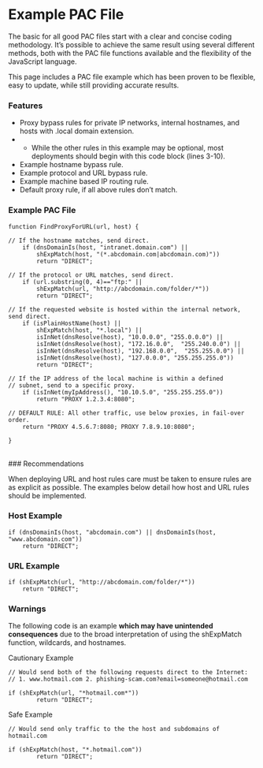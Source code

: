 # Example PAC File

The basic for all good PAC files start with a clear and concise coding methodology. It’s possible to achieve the same result using several different methods, both with the PAC file functions available and the flexibility of the JavaScript language.

This page includes a PAC file example which has been proven to be flexible, easy to update, while still providing accurate results.

### Features

- Proxy bypass rules for private IP networks, internal hostnames, and hosts with .local domain extension.
- - While the other rules in this example may be optional, most deployments should begin with this code block (lines 3-10).
- Example hostname bypass rule.
- Example protocol and URL bypass rule.
- Example machine based IP routing rule.
- Default proxy rule, if all above rules don’t match.

### Example PAC File

	function FindProxyForURL(url, host) {
	 
	// If the hostname matches, send direct.
		if (dnsDomainIs(host, "intranet.domain.com") ||
			shExpMatch(host, "(*.abcdomain.com|abcdomain.com)"))
			return "DIRECT";
	 
	// If the protocol or URL matches, send direct.
		if (url.substring(0, 4)=="ftp:" ||
			shExpMatch(url, "http://abcdomain.com/folder/*"))
			return "DIRECT";
	 
	// If the requested website is hosted within the internal network, send direct.
		if (isPlainHostName(host) ||
			shExpMatch(host, "*.local") ||
			isInNet(dnsResolve(host), "10.0.0.0", "255.0.0.0") ||
			isInNet(dnsResolve(host), "172.16.0.0",  "255.240.0.0") ||
			isInNet(dnsResolve(host), "192.168.0.0",  "255.255.0.0") ||
			isInNet(dnsResolve(host), "127.0.0.0", "255.255.255.0"))
			return "DIRECT";
	 
	// If the IP address of the local machine is within a defined
	// subnet, send to a specific proxy.
		if (isInNet(myIpAddress(), "10.10.5.0", "255.255.255.0"))
			return "PROXY 1.2.3.4:8080";
	 
	// DEFAULT RULE: All other traffic, use below proxies, in fail-over order.
		return "PROXY 4.5.6.7:8080; PROXY 7.8.9.10:8080";
	 
	}
 <br>
 ### Recommendations

When deploying URL and host rules care must be taken to ensure rules are as explicit as possible. The examples below detail how host and URL rules should be implemented.

### Host Example
      
    if (dnsDomainIs(host, "abcdomain.com") || dnsDomainIs(host, "www.abcdomain.com"))
        return "DIRECT";

### URL Example

    if (shExpMatch(url, "http://abcdomain.com/folder/*"))
        return "DIRECT";

### Warnings

The following code is an example **which may have unintended consequences** due to the broad interpretation of using the shExpMatch function, wildcards, and hostnames.

Cautionary Example

	// Would send both of the following requests direct to the Internet:
	// 1. www.hotmail.com 2. phishing-scam.com?email=someone@hotmail.com
	 
	if (shExpMatch(url, "*hotmail.com*"))
			return "DIRECT";

Safe Example 

	// Would send only traffic to the the host and subdomains of hotmail.com
	 
	if (shExpMatch(host, "*.hotmail.com"))
			return "DIRECT";
